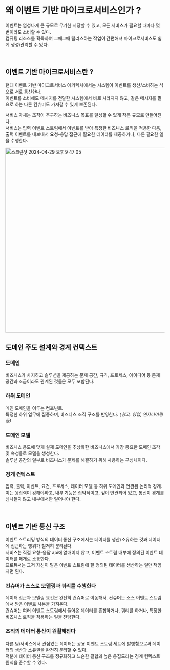 # 왜 이벤트 기반 마이크로서비스인가 ?

이벤트는 엄청나게 큰 규모로 무기한 저장할 수 있고, 모든 서비스가 필요할 때마다 몇 번이라도 소비할 수 있다. <br>
컴퓨팅 리소스를 획득하여 그때그때 릴리스하는 작업이 간편해져 마이크로서비스도 쉽게 생성/관리할 수 있다.

<br>

## 이벤트 기반 마이크로서비스란 ?

현대 이벤트 기반 마이크로서비스 아키텍처에서는 시스템이 이벤트를 생산/소비하는 식으로 서로 통신한다. <br>
이벤트를 소비해도 메시지를 전달한 시스템에서 바로 사라지지 않고, 같은 메시지를 필요로 하는 다른 컨슈머도 가져갈 수 있게 보존된다.

서비스 자체는 조직이 추구하는 비즈니스 목표를 달성할 수 있게 작은 규모로 만들어진다. <br>
서비스는 입력 이벤트 스트림에서 이벤트를 받아 특정한 비즈니스 로직을 적용한 다음, 출력 이벤트를 내보내서 요청-응답 접근에 필요한 데이터를 제공하거나, 다른 필요한 일을 수행한다. <br>

<img width="582" alt="스크린샷 2024-04-29 오후 9 47 05" src="https://github.com/A-Little-Bit-Tech-Frontiers/Building-Event-Driven-Microservices-Book/assets/87420630/3a5c43dd-4602-428f-a2c2-2d9ca41e5a42">

<br>

## 도메인 주도 설계와 경계 컨텍스트

### 도메인

비즈니스가 차지하고 솔루션을 제공하는 문제 공간, 규칙, 프로세스, 아이디어 등 문제 공간과 조금이라도 관계된 것들은 모두 포함된다.

### 하위 도메인

메인 도메인을 이루는 컴포넌트. <br>
특정한 하위 업무에 집중하며, 비즈니스 조직 구조를 반영한다. *(창고, 영업, 엔지니어링 등)*

### 도메인 모델

비즈니스 용도에 맞게 실제 도메인을 추상화한 비즈니스에서 가장 중요한 도메인 조각 및 속성들로 모델을 생성한다. <br>
솔루션 공간의 일부로 비즈니스가 문제를 해결하기 위해 사용하는 구성체이다.

### 경게 컨텍스트

입력, 출력, 이벤트, 요건, 프로세스, 데이터 모델 등 하위 도메인과 연관된 논리적 경계. <br>
이는 응집력이 강해야하고, 내부 기능은 집약적이고, 깊이 연관되어 있고, 통신이 경계를 넘나들지 않고 내부에서만 일어나야 한다. 

<br>

## 이벤트 기반 통신 구조

이벤트 스트리밍 방식의 데이터 통신 구조에서는 데이터를 생산/소유하는 것과 데이터에 접근하는 행위가 철저히 분리된다. <br>
서비스는 직접 요청-응답 api에 얽매이지 않고, 이벤트 스트림 내부에 정의된 이벤트 데이터를 매개로 소통한다. <br>
프로듀서는 그저 자신이 맡은 이벤트 스트림에 잘 정의된 데이터를 생산하는 일만 책임지면 된다.

### 컨슈머가 스스로 모델링과 쿼리를 수행한다

데이터 접근과 모델링 요건은 완전히 컨슈머로 이동해서, 컨슈머는 소스 이벤트 스트림에서 받은 이벤트 사본을 가져온다. <br>
컨슈머는 여러 이벤트 스트림에서 들어온 데이터를 혼합하거나, 쿼리를 하거나, 특정한 비즈니스 로직을 적용하는 일을 전담한다.

### 조직의 데이터 통신이 원활해진다

다른 팀/서비스에서 관심있는 데이터는 공용 이벤트 스트림 세트에 발행함으로써 데이터의 생산과 소유권을 완전히 분리할 수 있다. <br>
덕분에 데이터 통신 구조를 정규화하고 느슨한 결합과 높은 응집도라는 경계 컨텍스트 원칙을 준수할 수 있다.









